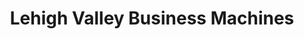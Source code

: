 ---
title: "Lehigh Valley Business Machines"
url: /bethlehem/lehigh-valley-business-machines/
shop: computer
---